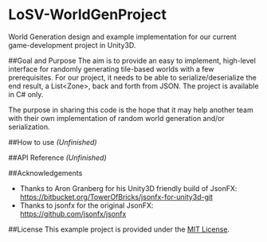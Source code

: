 # LoSV-WorldGenProject
World Generation design and example implementation for our current game-development project in Unity3D.

##Goal and Purpose
The aim is to provide an easy to implement, high-level interface for randomly generating tile-based worlds with a few prerequisites. For our project, it needs to be able to serialize/deserialize the end result, a List\<Zone\>, back and forth from JSON. The project is available in C# only.

The purpose in sharing this code is the hope that it may help another team with their own implementation of random world generation and/or serialization.

##How to use
*(Unfinished)*

##API Reference
*(Unfinished)*


##Acknowledgements
* Thanks to Aron Granberg for his Unity3D friendly build of JsonFX: https://bitbucket.org/TowerOfBricks/jsonfx-for-unity3d-git
* Thanks to jsonfx for the original JsonFX: https://github.com/jsonfx/jsonfx

##License
This example project is provided under the [MIT License](https://github.com/JYandev/LoSV-WorldGenProject/edit/master/LICENSE.txt "Link to the License").
